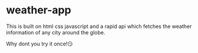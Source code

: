 # weather-app
This is built on html css javascript and a rapid api which fetches the weather information of any city around the globe.

Why dont you try it once!😏
